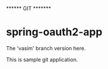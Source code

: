 ****** GIT *******
# spring-oauth2-app

The 'vasim' branch version here. 

This is sample git application.

